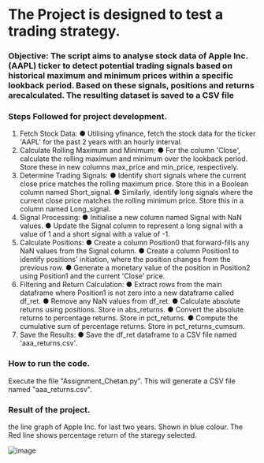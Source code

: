 # The Project is designed to test a trading strategy.

### Objective: The script aims to analyse stock data of Apple Inc. (AAPL) ticker to detect potential trading signals based on historical maximum and minimum prices within a specific lookback period. Based on these  signals, positions and returns arecalculated. The resulting dataset is saved to a CSV file

### Steps Followed for project development.
1. Fetch Stock Data:
● Utilising yfinance, fetch the stock data for the ticker 'AAPL' for the past 2 years with an hourly interval.
2. Calculate Rolling Maximum and Minimum:
● For the column 'Close', calculate the rolling maximum and minimum over the lookback period. Store these in new columns max_price and min_price, respectively.
3. Determine Trading Signals:
● Identify short signals where the current close price matches the rolling maximum price. Store this in a Boolean column named Short_signal.
● Similarly, identify long signals where the current close price matches the rolling minimum price. Store this in a column named Long_signal.
4. Signal Processing:
● Initialise a new column named Signal with NaN values.
● Update the Signal column to represent a long signal with a value of 1 and a short signal with a value of -1.
5. Calculate Positions:
● Create a column Position0 that forward-fills any NaN values from the Signal column.
● Create a column Position1 to identify positions' initiation, where the position changes from the previous row.
● Generate a monetary value of the position in Position2 using Position1 and the current 'Close' price.
6. Filtering and Return Calculation:
● Extract rows from the main dataframe where Position1 is not zero into a new dataframe called df_ret.
● Remove any NaN values from df_ret.
● Calculate absolute returns using positions. Store in abs_returns.
● Convert the absolute returns to percentage returns. Store in pct_returns.
● Compute the cumulative sum of percentage returns. Store in pct_returns_cumsum.
7. Save the Results:
● Save the df_ret dataframe to a CSV file named 'aaa_returns.csv'.

### How to run the code.
Execute the file "Assignment_Chetan.py". This will generate a CSV file named "aaa_returns.csv".

### Result of the project.
the line graph of Apple Inc. for last two years. Shown in blue colour. The Red line shows percentage return of the staregy selected.

![image](https://github.com/user-attachments/assets/290e0081-ac96-4916-ba21-275cca525d21)
